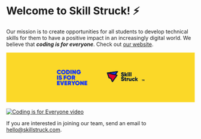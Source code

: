 # Welcome to Skill Struck! ⚡️
Our mission is to create opportunities for all students to develop technical skills for them to have a positive impact in an increasingly digital world. We believe that ***coding is for everyone***. Check out [our website](https://skillstruck.com).

![Coding is for Everyone image](https://raw.githubusercontent.com/skillstruck/skillstruck/main/coding-is-for-everyone.png)

[![Coding is for Everyone video](https://img.youtube.com/vi/rqbObQIqJpw/0.jpg)](https://youtu.be/rqbObQIqJpw)

If you are interested in joining our team, send an email to hello@skillstruck.com.

